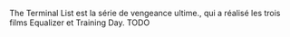 The Terminal List est la série de vengeance ultime., qui a réalisé les trois films Equalizer et Training Day.
TODO
